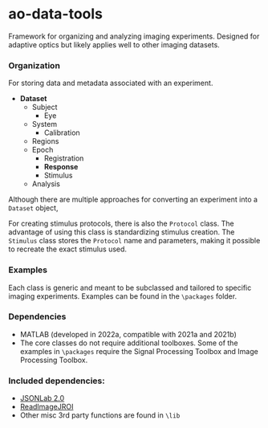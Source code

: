 # ao-data-tools

Framework for organizing and analyzing imaging experiments. Designed for adaptive optics but likely applies well to other imaging datasets.

### Organization 

For storing data and metadata associated with an experiment.

- **Dataset**
  - Subject
    - Eye 
  - System
    - Calibration
  - Regions
  - Epoch
    - Registration
    - **Response**
    - Stimulus
   - Analysis

Although there are multiple approaches for converting an experiment into a `Dataset` object, 

For creating stimulus protocols, there is also the `Protocol` class. The advantage of using this class is standardizing stimulus creation. The `Stimulus` class stores the `Protocol` name and parameters, making it possible to recreate the exact stimulus used.


### Examples
Each class is generic and meant to be subclassed and tailored to specific imaging experiments. Examples can be found in the `\packages` folder.


### Dependencies
- MATLAB (developed in 2022a, compatible with 2021a and 2021b)
- The core classes do not require additional toolboxes. Some of the examples in `\packages` require the Signal Processing Toolbox and Image Processing Toolbox.

### Included dependencies:
- [JSONLab 2.0](https://www.mathworks.com/matlabcentral/fileexchange/33381-jsonlab-a-toolbox-to-encode-decode-json-files?s_tid=ta_fx_results)
- [ReadImageJROI](https://github.com/DylanMuir/ReadImageJROI)
- Other misc 3rd party functions are found in `\lib`